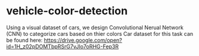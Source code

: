# vehicle-color-detection

Using a visual dataset of cars, we design Convolutional Nerual Network (CNN) to categorize cars based on thier colors
Car dataset for this task can be found here: https://drive.google.com/open?id=1H_z02pDOMTbpRSrG7vJIo7oRHG-Fep3R
